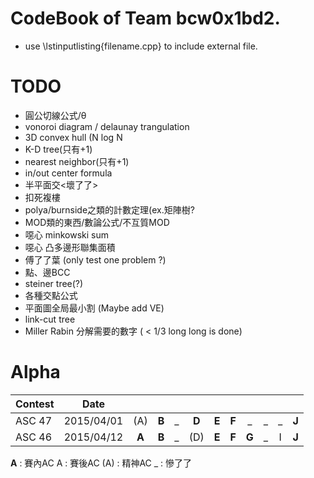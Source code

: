 # CodeBook of Team bcw0x1bd2.

- use \lstinputlisting{filename.cpp} to include external file.
  
# TODO  
  
- 圓公切線公式/θ  
- vonoroi diagram / delaunay trangulation  
- 3D convex hull (N log N  
- K-D tree(只有+1)  
- nearest neighbor(只有+1)  
- in/out center formula  
- 半平面交<壞了了>  
- 扣死複樓  
- polya/burnside之類的計數定理(ex.矩陣樹?  
- MOD類的東西/數論公式/不互質MOD  
- 噁心 minkowski sum  
- 噁心 凸多邊形聯集面積  
- 傅了了葉 (only test one problem ?)
- 點、邊BCC  
- steiner tree(?)  
- 各種交點公式  
- 平面圖全局最小割 (Maybe add VE)
- link-cut tree
- Miller Rabin 分解需要的數字 ( < 1/3 long long is done)

# Alpha

| Contest       | Date          |   |   |   |   |   |   |   |   |   |   |
| ------------- |:-------------:|:-:|:-:|:-:|:-:|:-:|:-:|:-:|:-:|:-:|:-:|
| ASC 47        | 2015/04/01    | (A) | **B** | _ | **D** | **E** | **F** | _ | _ | _ | **J** |
| ASC 46        | 2015/04/12    | **A** | **B** | _ | (D) | **E** | **F** | **G** | _ | I | **J** |

**A** : 賽內AC
A : 賽後AC
(A) : 精神AC
_ : 慘了了
